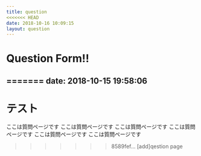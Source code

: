 ```yaml
---
title: question
<<<<<<< HEAD
date: 2018-10-16 10:09:15
layout: question
---
```

# Question Form!!
=======
date: 2018-10-15 19:58:06
---
# テスト
ここは質問ページです
ここは質問ページです
ここは質問ページです
ここは質問ページです
ここは質問ページです
ここは質問ページです
>>>>>>> 8589fef... [add]qestion page
